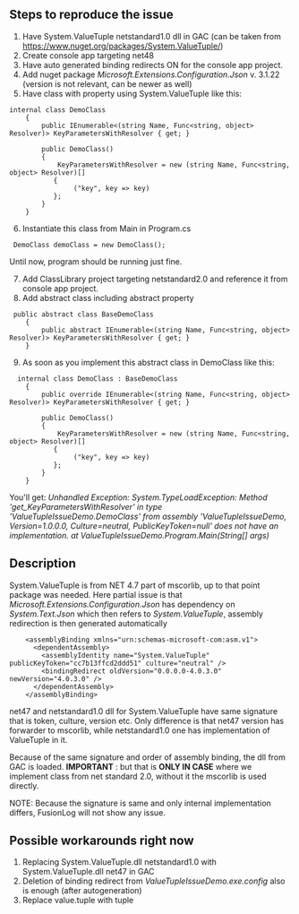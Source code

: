 ## Steps to reproduce the issue

1. Have System.ValueTuple netstandard1.0 dll in GAC
(can be taken from https://www.nuget.org/packages/System.ValueTuple/)
2. Create console app targeting net48
3. Have auto generated binding redirects ON for the console app project.
4. Add nuget package *Microsoft.Extensions.Configuration.Json* v. 3.1.22  (version is not relevant, can be newer as well)
5. Have class with property using System.ValueTuple like this:

```
internal class DemoClass
    {
        public IEnumerable<(string Name, Func<string, object> Resolver)> KeyParametersWithResolver { get; }

        public DemoClass()
        {
            KeyParametersWithResolver = new (string Name, Func<string, object> Resolver)[]
           {
                ("key", key => key)
           };
        }
    }
```

6. Instantiate this class from Main in Program.cs

```
 DemoClass demoClass = new DemoClass();
```

Until now, program should be running just fine.

7. Add ClassLibrary project targeting netstandard2.0 and reference it from console app project.
8. Add abstract class including abstract property

```
 public abstract class BaseDemoClass
    {
        public abstract IEnumerable<(string Name, Func<string, object> Resolver)> KeyParametersWithResolver { get; }
    }
```

9. As soon as you implement this abstract class in DemoClass like this:

```
  internal class DemoClass : BaseDemoClass
    {
        public override IEnumerable<(string Name, Func<string, object> Resolver)> KeyParametersWithResolver { get; }

        public DemoClass()
        {
            KeyParametersWithResolver = new (string Name, Func<string, object> Resolver)[]
           {
                ("key", key => key)
           };
        }
    }
```

You'll get:
*Unhandled Exception: System.TypeLoadException: Method 'get_KeyParametersWithResolver' in type 'ValueTupleIssueDemo.DemoClass' from assembly 'ValueTupleIssueDemo, Version=1.0.0.0, Culture=neutral, PublicKeyToken=null' does not have an implementation.
   at ValueTupleIssueDemo.Program.Main(String[] args)*


## Description
System.ValueTuple is from NET 4.7 part of mscorlib, up to that point package was needed. Here partial issue is that *Microsoft.Extensions.Configuration.Json* has dependency on *System.Text.Json*
which then refers to *System.ValueTuple*, assembly redirection is then generated automatically

```
    <assemblyBinding xmlns="urn:schemas-microsoft-com:asm.v1">
      <dependentAssembly>
        <assemblyIdentity name="System.ValueTuple" publicKeyToken="cc7b13ffcd2ddd51" culture="neutral" />
        <bindingRedirect oldVersion="0.0.0.0-4.0.3.0" newVersion="4.0.3.0" />
      </dependentAssembly>
    </assemblyBinding>
```
net47 and netstandard1.0 dll for System.ValueTuple have same signature that is token, culture, version etc. Only difference is that net47 version has forwarder
to mscorlib, while netstandard1.0 one has implementation of ValueTuple in it. 

Because of the same signature and order of assembly binding, the dll from GAC is loaded.
**IMPORTANT** : but that is **ONLY IN CASE** where we implement class from net standard 2.0, without it the mscorlib is used directly.

NOTE: Because the signature is same and only internal implementation differs, FusionLog will not show any issue.

## Possible workarounds right now
1. Replacing System.ValueTuple.dll netstandard1.0 with System.ValueTuple.dll net47 in GAC
2. Deletion of binding redirect from *ValueTupleIssueDemo.exe.config* also is enough (after autogeneration)
3. Replace value.tuple with tuple
